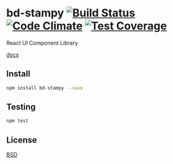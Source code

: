 bd-stampy  [![Build Status](https://travis-ci.org/bigdatr/bd-stampy.svg?branch=master)](https://travis-ci.org/bigdatr/bd-stampy) [![Code Climate](https://codeclimate.com/github/bigdatr/bd-stampy/badges/gpa.svg)](https://codeclimate.com/github/bigdatr/bd-stampy) [![Test Coverage](https://codeclimate.com/github/bigdatr/bd-stampy/badges/coverage.svg)](https://codeclimate.com/github/bigdatr/bd-stampy)
======

React UI Component Library

[docs](http://bigdatr.github.io/bd-stampy/)


## Install

```sh
npm install bd-stampy --save
```

## Testing

```js
npm test
```

## License
[BSD](https://github.com/bigdatr/bd-stampy/blob/master/LICENSE)
